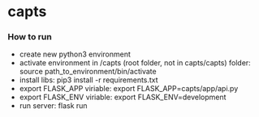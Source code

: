 # capts

### How to run
- create new python3 environment
- activate environment in /capts (root folder, not in capts/capts) folder: source path_to_environment/bin/activate
- install libs: pip3 install -r requirements.txt
- export FLASK_APP viriable: export FLASK_APP=capts/app/api.py
- export FLASK_ENV viriable: export FLASK_ENV=development
- run server: flask run
